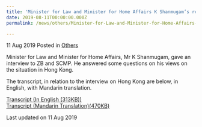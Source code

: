 ```yaml
---
title: 'Minister for Law and Minister for Home Affairs K Shanmugam’s response to questions from SCMP and ZB on his views on the situation in Hong Kong'
date: 2019-08-11T00:00:00.000Z
permalink: /news/others/Minister-for-Law-and-Minister-for-Home-Affairs-K-Shanmugam-response-to-questions-from-SCMP-and-ZB-on-his-views-on-the-situation-in-HK

---
```




11 Aug 2019 Posted in [Others](/news/others)

Minister for Law and Minister for Home Affairs, Mr K Shanmugam, gave an interview to ZB and SCMP. He answered some questions on his views on the situation in Hong Kong.

The transcript, in relation to the interview on Hong Kong are below, in English, with Mandarin translation.

[Transcript (In English (313KB))](/files/news/others/Transcript11AugEnglish.pdf)  
[Transcript (Mandarin Translation)(470KB)](/files/news/others/Transcript11AugMandarin.pdf)

<p class="right-side-updated">Last updated on 11 Aug 2019</p>
